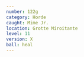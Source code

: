 ```yaml
---
number: 122g
category: Horde
caught: Mime Jr.
location: Grotte Miroitante
level: 11
version: X
ball: heal
---
```

